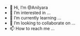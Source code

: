 - 👋 Hi, I’m @Anilyara
- 👀 I’m interested in ...
- 🌱 I’m currently learning ...
- 💞️ I’m looking to collaborate on ...
- 📫 How to reach me ...

<!---
Anilyara/Anilyara is a ✨ special ✨ repository because its `README.md` (this file) appears on your GitHub profile.
You can click the Preview link to take a look at your changes.
--->
